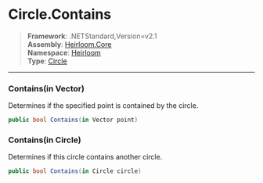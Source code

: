 # Circle.Contains

> **Framework**: .NETStandard,Version=v2.1  
> **Assembly**: [Heirloom.Core][0]  
> **Namespace**: [Heirloom][0]  
> **Type**: [Circle][1]  

--------------------------------------------------------------------------------

### Contains(in Vector)

Determines if the specified point is contained by the circle.

```cs
public bool Contains(in Vector point)
```

### Contains(in Circle)

Determines if this circle contains another circle.

```cs
public bool Contains(in Circle circle)
```

[0]: ..\Heirloom.Core.md
[1]: Heirloom.Circle.md
